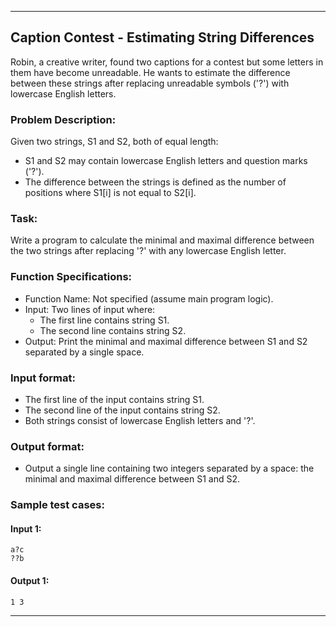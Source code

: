 
---

## Caption Contest - Estimating String Differences

Robin, a creative writer, found two captions for a contest but some letters in them have become unreadable. He wants to estimate the difference between these strings after replacing unreadable symbols ('?') with lowercase English letters.

### Problem Description:

Given two strings, S1 and S2, both of equal length:
- S1 and S2 may contain lowercase English letters and question marks ('?').
- The difference between the strings is defined as the number of positions where S1[i] is not equal to S2[i].

### Task:

Write a program to calculate the minimal and maximal difference between the two strings after replacing '?' with any lowercase English letter.

### Function Specifications:

- Function Name: Not specified (assume main program logic).
- Input: Two lines of input where:
  - The first line contains string S1.
  - The second line contains string S2.
- Output: Print the minimal and maximal difference between S1 and S2 separated by a single space.

### Input format:
- The first line of the input contains string S1.
- The second line of the input contains string S2.
- Both strings consist of lowercase English letters and '?'.

### Output format:
- Output a single line containing two integers separated by a space: the minimal and maximal difference between S1 and S2.

### Sample test cases:
#### Input 1:
```
a?c
??b
```
#### Output 1:
```
1 3
```

---


